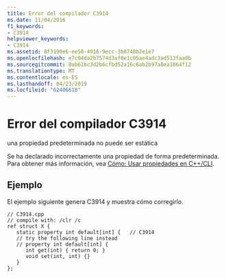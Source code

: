 ```yaml
---
title: Error del compilador C3914
ms.date: 11/04/2016
f1_keywords:
- C3914
helpviewer_keywords:
- C3914
ms.assetid: 8f3190e6-ee50-4916-9ecc-3b8748b2e1e7
ms.openlocfilehash: e7c04da2b7574d3af0e1c05ae4adc3ad513faa0b
ms.sourcegitcommit: 0ab61bc3d2b6cfbd52a16c6ab2b97a8ea1864f12
ms.translationtype: MT
ms.contentlocale: es-ES
ms.lasthandoff: 04/23/2019
ms.locfileid: "62406618"
---
```

# <a name="compiler-error-c3914"></a>Error del compilador C3914

una propiedad predeterminada no puede ser estática

Se ha declarado incorrectamente una propiedad de forma predeterminada.  Para obtener más información, vea [Cómo: Usar propiedades en C++/CLI](../../dotnet/how-to-use-properties-in-cpp-cli.md).

## <a name="example"></a>Ejemplo

El ejemplo siguiente genera C3914 y muestra cómo corregirlo.

```
// C3914.cpp
// compile with: /clr /c
ref struct X {
   static property int default[int] {   // C3914
   // try the following line instead
   // property int default[int] {
      int get(int) { return 0; }
      void set(int, int) {}
   }
};
```